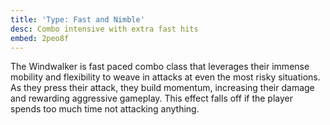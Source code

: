 ```yaml
---
title: 'Type: Fast and Nimble'
desc: Combo intensive with extra fast hits
embed: 2peo8f
---
```


The Windwalker is fast paced combo class that leverages their immense mobility and flexibility to weave in attacks at even the
most risky situations. As they press their attack, they build momentum, increasing their damage and rewarding aggressive gameplay. This effect
falls off if the player spends too much time not attacking anything. 
